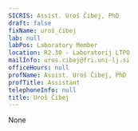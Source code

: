 ```yaml
---
SICRIS: Assist. Uroš Čibej, PhD
draft: false
fixName: uroš_čibej
lab: null
labPos: Laboratory Member
location: R2.30 - Laboratorij LTPO
mailInfo: uros.cibej@fri.uni-lj.si
officeHours: null
profName: Assist. Uroš Čibej, PhD
profTitle: Assistant
telephoneInfo: null
title: Uroš Čibej
---
```


None